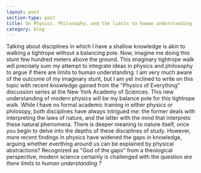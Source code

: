 ```yaml
---
layout: post
section-type: post
title: On Physics, Philosophy, and the limits to human understanding
category: blog
---
```


<p> Talking about disciplines in which I have a shallow knowledge is akin to walking a tightrope without a balancing pole. Now, imagine me doing this stunt few hundred meters above the ground. This imaginary tightrope walk will precisely sum my attempt to integrate ideas in physics and philosophy to argue if there are limits to human understanding. I am very much aware of the outcome of my imaginary stunt, but I am yet inclined to write on this topic with recent knowledge gained from the &quot;Physics of Everything&quot; discussion series at the New York Academy of Sciences. This new understanding of modern physics will be my balance pole for this tightrope walk. While I have no formal academic training in either physics or philosopy, both disciplines have always intrigued me: the former deals with interpreting the laws of nature, and the latter with the mind that interprets these natural phenomena. There is deeper meaning to nature itself, once you begin to delve into the depths of these disciplines of study. However, more recent findings in physics have widened the gaps in knowledge, arguing whether everthing around us can be explained by physical abstractions? Recognized as "God of the gaps" from a theological perspective, modern science certainly is challenged with the question <i> are there limits to human understanding ? </i> </p>
